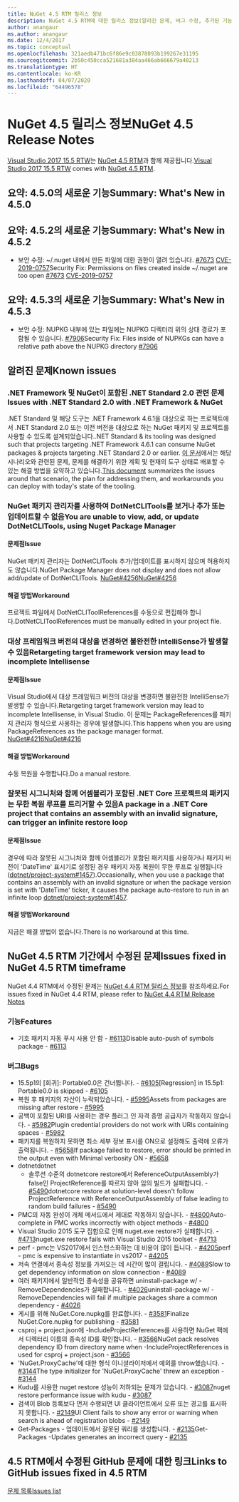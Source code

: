 ```yaml
---
title: NuGet 4.5 RTM 릴리스 정보
description: NuGet 4.5 RTM에 대한 릴리스 정보(알려진 문제, 버그 수정, 추가된 기능 및 DCR 포함)
author: anangaur
ms.author: anangaur
ms.date: 12/4/2017
ms.topic: conceptual
ms.openlocfilehash: 321aedb471bc6f86e9c03878093b199267e31195
ms.sourcegitcommit: 2b50c450cca521681a384aa466ab666679a40213
ms.translationtype: HT
ms.contentlocale: ko-KR
ms.lasthandoff: 04/07/2020
ms.locfileid: "64496578"
---
```

# <a name="nuget-45-release-notes"></a><span data-ttu-id="84e7e-103">NuGet 4.5 릴리스 정보</span><span class="sxs-lookup"><span data-stu-id="84e7e-103">NuGet 4.5 Release Notes</span></span>

<span data-ttu-id="84e7e-104">[Visual Studio 2017 15.5 RTW](https://www.visualstudio.com/news/releasenotes/vs2017-relnotes)는 [NuGet 4.5 RTM](https://dist.nuget.org/win-x86-commandline/v4.5.0/nuget.exe)과 함께 제공됩니다.</span><span class="sxs-lookup"><span data-stu-id="84e7e-104">[Visual Studio 2017 15.5 RTW](https://www.visualstudio.com/news/releasenotes/vs2017-relnotes) comes with [NuGet 4.5 RTM](https://dist.nuget.org/win-x86-commandline/v4.5.0/nuget.exe).</span></span>

## <a name="summary-whats-new-in-450"></a><span data-ttu-id="84e7e-105">요약: 4.5.0의 새로운 기능</span><span class="sxs-lookup"><span data-stu-id="84e7e-105">Summary: What's New in 4.5.0</span></span>

## <a name="summary-whats-new-in-452"></a><span data-ttu-id="84e7e-106">요약: 4.5.2의 새로운 기능</span><span class="sxs-lookup"><span data-stu-id="84e7e-106">Summary: What's New in 4.5.2</span></span>

* <span data-ttu-id="84e7e-107">보안 수정: ~/.nuget 내에서 만든 파일에 대한 권한이 열려 있습니다. [#7673](https://github.com/NuGet/Home/issues/7673) [CVE-2019-0757](https://portal.msrc.microsoft.com/en-us/security-guidance/advisory/CVE-2019-0757)</span><span class="sxs-lookup"><span data-stu-id="84e7e-107">Security Fix: Permissions on files created inside ~/.nuget are too open [#7673](https://github.com/NuGet/Home/issues/7673) [CVE-2019-0757](https://portal.msrc.microsoft.com/en-us/security-guidance/advisory/CVE-2019-0757)</span></span>

## <a name="summary-whats-new-in-453"></a><span data-ttu-id="84e7e-108">요약: 4.5.3의 새로운 기능</span><span class="sxs-lookup"><span data-stu-id="84e7e-108">Summary: What's New in 4.5.3</span></span>

* <span data-ttu-id="84e7e-109">보안 수정: NUPKG 내부에 있는 파일에는 NUPKG 디렉터리 위의 상대 경로가 포함될 수 있습니다. [#7906](https://github.com/NuGet/Home/issues/7906)</span><span class="sxs-lookup"><span data-stu-id="84e7e-109">Security Fix: Files inside of NUPKGs can have a relative path above the NUPKG directory [#7906](https://github.com/NuGet/Home/issues/7906)</span></span>

## <a name="known-issues"></a><span data-ttu-id="84e7e-110">알려진 문제</span><span class="sxs-lookup"><span data-stu-id="84e7e-110">Known issues</span></span>

### <a name="issues-with-net-standard-20-with-net-framework--nuget"></a><span data-ttu-id="84e7e-111">.NET Framework 및 NuGet이 포함된 .NET Standard 2.0 관련 문제</span><span class="sxs-lookup"><span data-stu-id="84e7e-111">Issues with .NET Standard 2.0 with .NET Framework & NuGet</span></span> 

<span data-ttu-id="84e7e-112">.NET Standard 및 해당 도구는 .NET Framework 4.6.1을 대상으로 하는 프로젝트에서 .NET Standard 2.0 또는 이전 버전을 대상으로 하는 NuGet 패키지 및 프로젝트를 사용할 수 있도록 설계되었습니다.</span><span class="sxs-lookup"><span data-stu-id="84e7e-112">.NET Standard & its tooling was designed such that projects targeting .NET Framework 4.6.1 can consume NuGet packages & projects targeting .NET Standard 2.0 or earlier.</span></span> <span data-ttu-id="84e7e-113">[이 문서](https://github.com/dotnet/standard/issues/481)에서는 해당 시나리오와 관련된 문제, 문제를 해결하기 위한 계획 및 현재의 도구 상태로 배포할 수 있는 해결 방법을 요약하고 있습니다.</span><span class="sxs-lookup"><span data-stu-id="84e7e-113">[This document](https://github.com/dotnet/standard/issues/481) summarizes the issues around that scenario, the plan for addressing them, and workarounds you can deploy with today's state of the tooling.</span></span>

### <a name="you-are-unable-to-view-add-or-update-dotnetclitools-using-nuget-package-manager"></a><span data-ttu-id="84e7e-114">NuGet 패키지 관리자를 사용하여 DotNetCLITools를 보거나 추가 또는 업데이트할 수 없음</span><span class="sxs-lookup"><span data-stu-id="84e7e-114">You are unable to view, add, or update DotNetCLITools, using Nuget Package Manager</span></span>

#### <a name="issue"></a><span data-ttu-id="84e7e-115">문제점</span><span class="sxs-lookup"><span data-stu-id="84e7e-115">Issue</span></span>

<span data-ttu-id="84e7e-116">NuGet 패키지 관리자는 DotNetCLITools 추가/업데이트를 표시하지 않으며 허용하지도 않습니다.</span><span class="sxs-lookup"><span data-stu-id="84e7e-116">NuGet Package Manager does not display and does not allow add/update of DotNetCLITools.</span></span> [<span data-ttu-id="84e7e-117">NuGet#4256</span><span class="sxs-lookup"><span data-stu-id="84e7e-117">NuGet#4256</span></span>](https://github.com/NuGet/Home/issues/4256)

#### <a name="workaround"></a><span data-ttu-id="84e7e-118">해결 방법</span><span class="sxs-lookup"><span data-stu-id="84e7e-118">Workaround</span></span>

<span data-ttu-id="84e7e-119">프로젝트 파일에서 DotNetCLIToolReferences를 수동으로 편집해야 합니다.</span><span class="sxs-lookup"><span data-stu-id="84e7e-119">DotNetCLIToolReferences must be manually edited in your project file.</span></span>

### <a name="retargeting-target-framework-version-may-lead-to-incomplete-intellisense"></a><span data-ttu-id="84e7e-120">대상 프레임워크 버전의 대상을 변경하면 불완전한 IntelliSense가 발생할 수 있음</span><span class="sxs-lookup"><span data-stu-id="84e7e-120">Retargeting target framework version may lead to incomplete Intellisense</span></span>

#### <a name="issue"></a><span data-ttu-id="84e7e-121">문제점</span><span class="sxs-lookup"><span data-stu-id="84e7e-121">Issue</span></span>

<span data-ttu-id="84e7e-122">Visual Studio에서 대상 프레임워크 버전의 대상을 변경하면 불완전한 IntelliSense가 발생할 수 있습니다.</span><span class="sxs-lookup"><span data-stu-id="84e7e-122">Retargeting target framework version may lead to incomplete Intellisense, in Visual Studio.</span></span> <span data-ttu-id="84e7e-123">이 문제는 PackageReferences를 패키지 관리자 형식으로 사용하는 경우에 발생합니다.</span><span class="sxs-lookup"><span data-stu-id="84e7e-123">This happens when you are using PackageReferences as the package manager format.</span></span> [<span data-ttu-id="84e7e-124">NuGet#4216</span><span class="sxs-lookup"><span data-stu-id="84e7e-124">NuGet#4216</span></span>](https://github.com/NuGet/Home/issues/4216)

#### <a name="workaround"></a><span data-ttu-id="84e7e-125">해결 방법</span><span class="sxs-lookup"><span data-stu-id="84e7e-125">Workaround</span></span>

<span data-ttu-id="84e7e-126">수동 복원을 수행합니다.</span><span class="sxs-lookup"><span data-stu-id="84e7e-126">Do a manual restore.</span></span>

### <a name="a-package-in-a-net-core-project-that-contains-an-assembly-with-an-invalid-signature-can-trigger-an-infinite-restore-loop"></a><span data-ttu-id="84e7e-127">잘못된 시그니처와 함께 어셈블리가 포함된 .NET Core 프로젝트의 패키지는 무한 복원 루프를 트리거할 수 있음</span><span class="sxs-lookup"><span data-stu-id="84e7e-127">A package in a .NET Core project that contains an assembly with an invalid signature, can trigger an infinite restore loop</span></span>

#### <a name="issue"></a><span data-ttu-id="84e7e-128">문제점</span><span class="sxs-lookup"><span data-stu-id="84e7e-128">Issue</span></span>

<span data-ttu-id="84e7e-129">경우에 따라 잘못된 시그니처와 함께 어셈블리가 포함된 패키지를 사용하거나 패키지 버전이 'DateTime' 표시기로 설정된 경우 패키지 자동 복원이 무한 루프로 실행됩니다([dotnet/project-system#1457](https://github.com/dotnet/project-system/issues/1457)).</span><span class="sxs-lookup"><span data-stu-id="84e7e-129">Occasionally, when you use a package that contains an assembly with an invalid signature or when the package version is set with 'DateTime' ticker, it causes the package auto-restore to run in an infinite loop [dotnet/project-system#1457](https://github.com/dotnet/project-system/issues/1457).</span></span>

#### <a name="workaround"></a><span data-ttu-id="84e7e-130">해결 방법</span><span class="sxs-lookup"><span data-stu-id="84e7e-130">Workaround</span></span>

<span data-ttu-id="84e7e-131">지금은 해결 방법이 없습니다.</span><span class="sxs-lookup"><span data-stu-id="84e7e-131">There is no workaround at this time.</span></span>

## <a name="issues-fixed-in-nuget-45-rtm-timeframe"></a><span data-ttu-id="84e7e-132">NuGet 4.5 RTM 기간에서 수정된 문제</span><span class="sxs-lookup"><span data-stu-id="84e7e-132">Issues fixed in NuGet 4.5 RTM timeframe</span></span>

<span data-ttu-id="84e7e-133">NuGet 4.4 RTM에서 수정된 문제는 [NuGet 4.4 RTM 릴리스 정보](../release-notes/nuget-4.4-RTM.md)를 참조하세요.</span><span class="sxs-lookup"><span data-stu-id="84e7e-133">For issues fixed in NuGet 4.4 RTM, please refer to [NuGet 4.4 RTM Release Notes](../release-notes/nuget-4.4-RTM.md)</span></span> 

### <a name="features"></a><span data-ttu-id="84e7e-134">기능</span><span class="sxs-lookup"><span data-stu-id="84e7e-134">Features</span></span>

- <span data-ttu-id="84e7e-135">기호 패키지 자동 푸시 사용 안 함 - [#6113](https://github.com/NuGet/Home/issues/6113)</span><span class="sxs-lookup"><span data-stu-id="84e7e-135">Disable auto-push of symbols package - [#6113](https://github.com/NuGet/Home/issues/6113)</span></span>

### <a name="bugs"></a><span data-ttu-id="84e7e-136">버그</span><span class="sxs-lookup"><span data-stu-id="84e7e-136">Bugs</span></span>

- <span data-ttu-id="84e7e-137">15.5p1의 [회귀]: Portable0.0은 건너뜁니다. - [#6105](https://github.com/NuGet/Home/issues/6105)</span><span class="sxs-lookup"><span data-stu-id="84e7e-137">[Regression] in 15.5p1: Portable0.0 is skipped - [#6105](https://github.com/NuGet/Home/issues/6105)</span></span>
- <span data-ttu-id="84e7e-138">복원 후 패키지의 자산이 누락되었습니다. - [#5995](https://github.com/NuGet/Home/issues/5995)</span><span class="sxs-lookup"><span data-stu-id="84e7e-138">Assets from packages are missing after restore - [#5995](https://github.com/NuGet/Home/issues/5995)</span></span>
- <span data-ttu-id="84e7e-139">공백이 포함된 URI를 사용하는 경우 플러그 인 자격 증명 공급자가 작동하지 않습니다. - [#5982](https://github.com/NuGet/Home/issues/5982)</span><span class="sxs-lookup"><span data-stu-id="84e7e-139">Plugin credential providers do not work with URIs containing spaces - [#5982](https://github.com/NuGet/Home/issues/5982)</span></span>
- <span data-ttu-id="84e7e-140">패키지를 복원하지 못하면 최소 세부 정보 표시를 ON으로 설정해도 출력에 오류가 출력됩니다. - [#5658](https://github.com/NuGet/Home/issues/5658)</span><span class="sxs-lookup"><span data-stu-id="84e7e-140">If package failed to restore, error should be printed in the output even with Minimal verbosity ON - [#5658](https://github.com/NuGet/Home/issues/5658)</span></span>
- <span data-ttu-id="84e7e-141">dotnet</span><span class="sxs-lookup"><span data-stu-id="84e7e-141">dotnet</span></span>
  - <span data-ttu-id="84e7e-142">솔루션 수준의 dotnetcore restore에서 ReferenceOutputAssembly가 false인 ProjectReference를 따르지 않아 임의 빌드가 실패합니다. - [#5490](https://github.com/NuGet/Home/issues/5490)</span><span class="sxs-lookup"><span data-stu-id="84e7e-142">dotnetcore restore at solution-level doesn't follow ProjectReference with ReferenceOutputAssembly of false leading to random build failures - [#5490](https://github.com/NuGet/Home/issues/5490)</span></span>
- <span data-ttu-id="84e7e-143">PMC의 자동 완성이 개체 메서드에서 제대로 작동하지 않습니다. - [#4800](https://github.com/NuGet/Home/issues/4800)</span><span class="sxs-lookup"><span data-stu-id="84e7e-143">Auto-complete in PMC works incorrectly with object methods - [#4800](https://github.com/NuGet/Home/issues/4800)</span></span>
- <span data-ttu-id="84e7e-144">Visual Studio 2015 도구 집합으로 인해 nuget.exe restore가 실패합니다. - [#4713](https://github.com/NuGet/Home/issues/4713)</span><span class="sxs-lookup"><span data-stu-id="84e7e-144">nuget.exe restore fails with Visual Studio 2015 toolset - [#4713](https://github.com/NuGet/Home/issues/4713)</span></span>
- <span data-ttu-id="84e7e-145">perf - pmc는 VS2017에서 인스턴스화하는 데 비용이 많이 듭니다. - [#4205](https://github.com/NuGet/Home/issues/4205)</span><span class="sxs-lookup"><span data-stu-id="84e7e-145">perf - pmc is expensive to instantiate in vs2017 - [#4205](https://github.com/NuGet/Home/issues/4205)</span></span>
- <span data-ttu-id="84e7e-146">저속 연결에서 종속성 정보를 가져오는 데 시간이 많이 걸립니다. - [#4089](https://github.com/NuGet/Home/issues/4089)</span><span class="sxs-lookup"><span data-stu-id="84e7e-146">Slow to get dependency information on slow connection - [#4089](https://github.com/NuGet/Home/issues/4089)</span></span>
- <span data-ttu-id="84e7e-147">여러 패키지에서 일반적인 종속성을 공유하면 uninstall-package w/ -RemoveDependencies가 실패합니다. - [#4026](https://github.com/NuGet/Home/issues/4026)</span><span class="sxs-lookup"><span data-stu-id="84e7e-147">uninstall-package w/ -RemoveDependencies will fail if multiple packages share a common dependency - [#4026](https://github.com/NuGet/Home/issues/4026)</span></span>
- <span data-ttu-id="84e7e-148">게시를 위해 NuGet.Core.nupkg를 완료합니다. - [#3581](https://github.com/NuGet/Home/issues/3581)</span><span class="sxs-lookup"><span data-stu-id="84e7e-148">Finalize NuGet.Core.nupkg for publishing - [#3581](https://github.com/NuGet/Home/issues/3581)</span></span>
- <span data-ttu-id="84e7e-149">csproj + project.json에 -IncludeProjectReferences를 사용하면 NuGet 팩에서 디렉터리 이름의 종속성 ID를 확인합니다. - [#3566](https://github.com/NuGet/Home/issues/3566)</span><span class="sxs-lookup"><span data-stu-id="84e7e-149">NuGet pack resolves dependency ID from directory name when -IncludeProjectReferences is used for csproj + project.json - [#3566](https://github.com/NuGet/Home/issues/3566)</span></span>
- <span data-ttu-id="84e7e-150">'NuGet.ProxyCache'에 대한 형식 이니셜라이저에서 예외를 throw했습니다. - [#3144](https://github.com/NuGet/Home/issues/3144)</span><span class="sxs-lookup"><span data-stu-id="84e7e-150">The type initializer for 'NuGet.ProxyCache' threw an exception - [#3144](https://github.com/NuGet/Home/issues/3144)</span></span>
- <span data-ttu-id="84e7e-151">Kudu를 사용한 nuget restore 성능이 저하되는 문제가 있습니다. - [#3087](https://github.com/NuGet/Home/issues/3087)</span><span class="sxs-lookup"><span data-stu-id="84e7e-151">nuget restore performance issue with kudu - [#3087](https://github.com/NuGet/Home/issues/3087)</span></span>
- <span data-ttu-id="84e7e-152">검색이 Blob 등록보다 먼저 수행되면 UI 클라이언트에서 오류 또는 경고를 표시하지 못합니다. - [#2149](https://github.com/NuGet/Home/issues/2149)</span><span class="sxs-lookup"><span data-stu-id="84e7e-152">UI Client fails to show any error or warning when search is ahead of registration blobs - [#2149](https://github.com/NuGet/Home/issues/2149)</span></span>
- <span data-ttu-id="84e7e-153">Get-Packages - 업데이트에서 잘못된 쿼리를 생성합니다. - [#2135](https://github.com/NuGet/Home/issues/2135)</span><span class="sxs-lookup"><span data-stu-id="84e7e-153">Get-Packages -Updates generates an incorrect query - [#2135](https://github.com/NuGet/Home/issues/2135)</span></span>

## <a name="links-to-github-issues-fixed-in-45-rtm"></a><span data-ttu-id="84e7e-154">4\.5 RTM에서 수정된 GitHub 문제에 대한 링크</span><span class="sxs-lookup"><span data-stu-id="84e7e-154">Links to GitHub issues fixed in 4.5 RTM</span></span>

[<span data-ttu-id="84e7e-155">문제 목록</span><span class="sxs-lookup"><span data-stu-id="84e7e-155">Issues list</span></span>](https://github.com/NuGet/Home/issues?q=is%3Aissue+milestone%3A4.5+is%3Aclosed)
